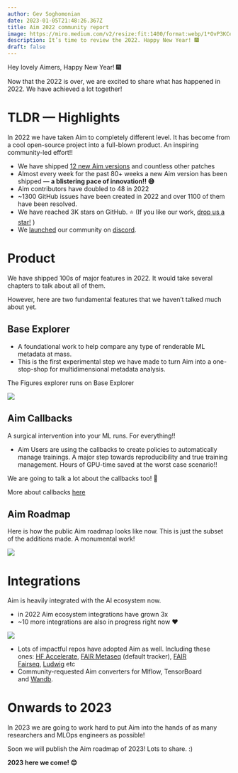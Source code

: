 ```yaml
---
author: Gev Soghomonian
date: 2023-01-05T21:48:26.367Z
title: Aim 2022 community report
image: https://miro.medium.com/v2/resize:fit:1400/format:webp/1*OvP3KCeUaBbqWj_jq4c5xg.png
description: It’s time to review the 2022. Happy New Year! 🎆
draft: false
---
```

Hey lovely Aimers, Happy New Year! 🎆

Now that the 2022 is over, we are excited to share what has happened in 2022. We have achieved a lot together!

# TLDR — Highlights

In 2022 we have taken Aim to completely different level. It has become from a cool open-source project into a full-blown product. An inspiring community-led effort!!

* We have shipped [12 new Aim versions](https://github.com/aimhubio/aim/releaseshttps://github.com/aimhubio/aim/releases) and countless other patches
* Almost every week for the past 80+ weeks a new Aim version has been shipped — **a blistering pace of innovation!! 😅**
* Aim contributors have doubled to 48 in 2022
* ~1300 GitHub issues have been created in 2022 and over 1100 of them have been resolved.
* We have reached 3K stars on GitHub. ⭐️ (If you like our work, [drop us a star!](https://github.com/aimhubio/aim) )
* We [launched](https://medium.com/aimstack/aim-community-is-moving-to-discord-da24a52169db) our community on [discord](https://community.aimstack.io/).

# Product

We have shipped 100s of major features in 2022. It would take several chapters to talk about all of them.

However, here are two fundamental features that we haven’t talked much about yet.

## Base Explorer

* A foundational work to help compare any type of renderable ML metadata at mass.
* This is the first experimental step we have made to turn Aim into a one-stop-shop for multidimensional metadata analysis.

The Figures explorer runs on Base Explorer

![](https://miro.medium.com/v2/resize:fit:1400/format:webp/1*xRbl_iVzy8FwRfj6eZWffA.png)

## Aim Callbacks

A surgical intervention into your ML runs. For everything!!

* Aim Users are using the callbacks to create policies to automatically manage trainings. A major step towards reproducibility and true training management. Hours of GPU-time saved at the worst case scenario!!

We are going to talk a lot about the callbacks too! 🙌

More about callbacks [here](https://aimstack.readthedocs.io/en/latest/using/callbacks.html#)

## Aim Roadmap

Here is how the public Aim roadmap looks like now. This is just the subset of the additions made. A monumental work!

![](https://miro.medium.com/v2/resize:fit:1400/format:webp/1*5rYmolGfB_bEjGHFb4TB5Q.png)

# Integrations

Aim is heavily integrated with the AI ecosystem now.

* in 2022 Aim ecosystem integrations have grown 3x
* ~10 more integrations are also in progress right now ❤️

![](https://miro.medium.com/v2/resize:fit:1400/format:webp/1*3EMYy1Eh6qYqrLZo2i6UPw.png)



* Lots of impactful repos have adopted Aim as well. Including these ones: [HF Accelerate](https://github.com/huggingface/accelerate), [FAIR Metaseq](https://github.com/facebookresearch/metaseqhttps://github.com/facebookresearch/metaseq) (default tracker), [FAIR Fairseq](https://github.com/facebookresearch/fairseq), [Ludwig](https://github.com/ludwig-ai/ludwig) etc
* Community-requested Aim converters for Mlflow, TensorBoard and [Wandb](https://medium.com/aimstack/aim-tutorial-for-weights-and-biases-users-bfbdde76f21e?source=collection_home---4------0-----------------------).

# Onwards to 2023

In 2023 we are going to work hard to put Aim into the hands of as many researchers and MLOps engineers as possible!

Soon we will publish the Aim roadmap of 2023! Lots to share. :)

**2023 here we come! 😊**